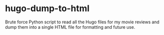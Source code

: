 # hugo-dump-to-html

Brute force Python script to read all the Hugo files for my movie reviews and dump them into a single HTML file for formatting and future use.
